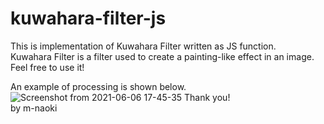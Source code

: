 # kuwahara-filter-js

This is implementation of Kuwahara Filter written as JS function.  
Kuwahara Filter is a filter used to create a painting-like effect in an image.
Feel free to use it!

An example of processing is shown below.
![Screenshot from 2021-06-06 17-45-35](https://user-images.githubusercontent.com/70328564/120922871-8f217d80-c706-11eb-8206-57b04fa5d349.png)
Thank you!  
by m-naoki
